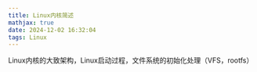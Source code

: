 ```yaml
---
title: Linux内核简述
mathjax: true
date: 2024-12-02 16:32:04
tags: Linux
---
```


Linux内核的大致架构，Linux启动过程，文件系统的初始化处理（VFS，rootfs）

<!--more-->

